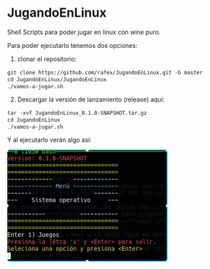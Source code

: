 # JugandoEnLinux

Shell Scripts para poder jugar en linux con wine puro.

Para poder ejecutarlo tenemos dos opciones:

1) clonar el repositorio:

```Shell
git clone https://github.com/rafex/JugandoEnLinux.git -b master
cd JugandoEnLinux/JugandoEnLinux
./vamos-a-jugar.sh
```

2) Descargar la versión de lanzamiento (release) aquí:

```Shell
tar -xvf JugandoEnLinux_0.1.0-SNAPSHOT.tar.gz
cd JugandoEnLinux
./vamos-a-jugar.sh
```

Y al ejecutarlo verán algo así:

![menú de JugandoEnLinux](./menu.png "menú de JugandoEnLinux")
